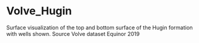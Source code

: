 # Volve_Hugin
Surface visualization of the top and bottom surface of the Hugin formation with wells shown. Source Volve dataset Equinor 2019
